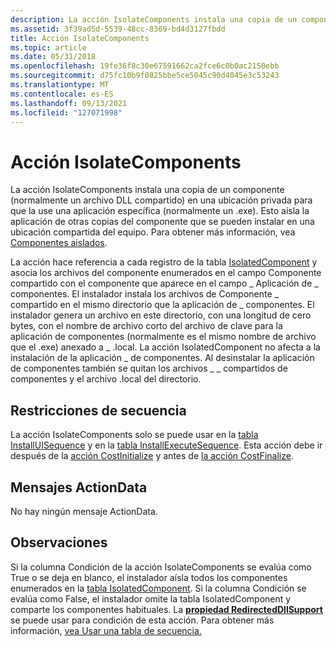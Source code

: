 ```yaml
---
description: La acción IsolateComponents instala una copia de un componente (normalmente un archivo DLL compartido) en una ubicación privada para que la use una aplicación específica (normalmente un .exe).
ms.assetid: 3f39ad5d-5539-48cc-8369-bd4d3127fbdd
title: Acción IsolateComponents
ms.topic: article
ms.date: 05/31/2018
ms.openlocfilehash: 19fe36f8c30e67591662ca2fce6c0b0ac2150ebb
ms.sourcegitcommit: d75fc10b9f0825bbe5ce5045c90d4045e3c53243
ms.translationtype: MT
ms.contentlocale: es-ES
ms.lasthandoff: 09/13/2021
ms.locfileid: "127071998"
---
```

# <a name="isolatecomponents-action"></a>Acción IsolateComponents

La acción IsolateComponents instala una copia de un componente (normalmente un archivo DLL compartido) en una ubicación privada para que la use una aplicación específica (normalmente un .exe). Esto aísla la aplicación de otras copias del componente que se pueden instalar en una ubicación compartida del equipo. Para obtener más información, vea [Componentes aislados](isolated-components.md).

La acción hace referencia a cada registro de la tabla [IsolatedComponent](isolatedcomponent-table.md) y asocia los archivos del componente enumerados en el campo Componente compartido con el componente que aparece en el campo \_ Aplicación de \_ componentes. El instalador instala los archivos de Componente \_ compartido en el mismo directorio que la aplicación de \_ componentes. El instalador genera un archivo en este directorio, con una longitud de cero bytes, con el nombre de archivo corto del archivo de clave para la aplicación de componentes (normalmente es el mismo nombre de archivo que el .exe) anexado a \_ .local. La acción IsolatedComponent no afecta a la instalación de la aplicación \_ de componentes. Al desinstalar la aplicación de componentes también se quitan los archivos \_ \_ compartidos de componentes y el archivo .local del directorio.

## <a name="sequence-restrictions"></a>Restricciones de secuencia

La acción IsolateComponents solo se puede usar en la [tabla InstallUISequence](installuisequence-table.md) y en la [tabla InstallExecuteSequence](installexecutesequence-table.md). Esta acción debe ir después de la [acción CostInitialize](costinitialize-action.md) y antes de [la acción CostFinalize](costfinalize-action.md).

## <a name="actiondata-messages"></a>Mensajes ActionData

No hay ningún mensaje ActionData.

## <a name="remarks"></a>Observaciones

Si la columna Condición de la acción IsolateComponents se evalúa como True o se deja en blanco, el instalador aísla todos los componentes enumerados en la [tabla IsolatedComponent](isolatedcomponent-table.md). Si la columna Condición se evalúa como False, el instalador omite la tabla IsolatedComponent y comparte los componentes habituales. La [**propiedad RedirectedDllSupport**](redirecteddllsupport.md) se puede usar para condición de esta acción. Para obtener más información, [vea Usar una tabla de secuencia.](using-a-sequence-table.md)

 

 




